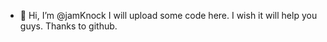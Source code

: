 - 👋 Hi, I’m @jamKnock
I will upload some code here. I wish it will help you guys.
Thanks to github.
